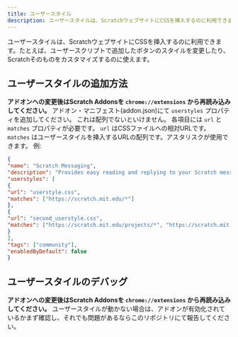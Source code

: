 ```yaml
---
title: ユーザースタイル
description: ユーザースタイルは、ScratchウェブサイトにCSSを挿入するのに利用できます。たとえば、ユーザースクリプトで追加したボタンのスタイルを変更したり、Scratchそのものをカスタマイズするのに使えます。
---
```


ユーザースタイルは、ScratchウェブサイトにCSSを挿入するのに利用できます。たとえば、ユーザースクリプトで追加したボタンのスタイルを変更したり、Scratchそのものをカスタマイズするのに使えます。

## ユーザースタイルの追加方法
**アドオンへの変更後はScratch Addonsを `chrome://extensions` から再読み込みしてください。**
アドオン・マニフェスト(addon.json)にて `userstyles` プロパティを追加してください。
これは配列でないといけません。
各項目には `url` と `matches` プロパティが必要です。
`url` はCSSファイルへの相対URLです。
`matches` はユーザースタイルを挿入するURLの配列です。アスタリスクが使用できます。
例:
```json
{
"name": "Scratch Messaging",
"description": "Provides easy reading and replying to your Scratch messages.",
"userstyles": [
{
"url": "userstyle.css",
"matches": ["https://scratch.mit.edu/*"]
},
{
"url": "second_userstyle.css",
"matches": ["https://scratch.mit.edu/projects/*", "https://scratch.mit.edu/users/*"]
}
],
"tags": ["community"],
"enabledByDefault": false
}
```

## ユーザースタイルのデバッグ
**アドオンへの変更後はScratch Addonsを `chrome://extensions` から再読み込みしてください。**
ユーザースタイルが動かない場合は、アドオンが有効化されているかまず確認し、それでも問題があるならこのリポジトリにて報告してください。
